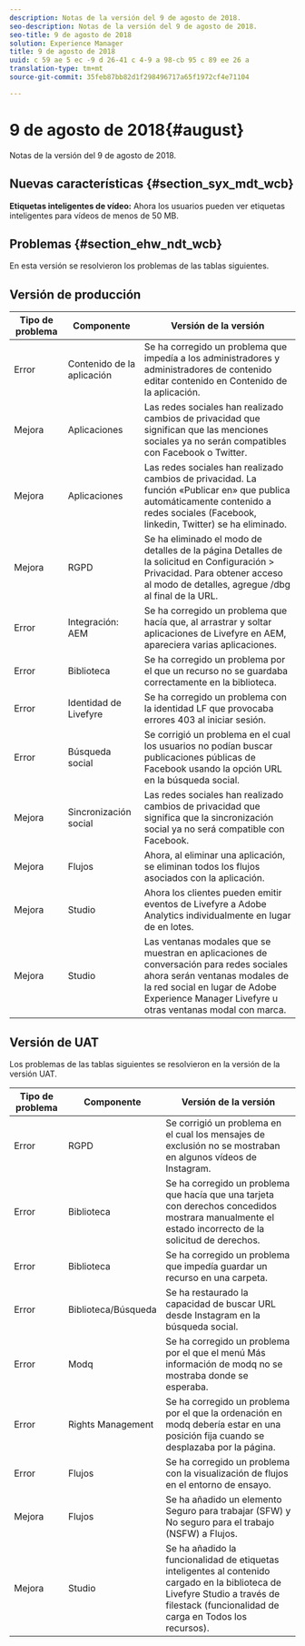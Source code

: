 ```yaml
---
description: Notas de la versión del 9 de agosto de 2018.
seo-description: Notas de la versión del 9 de agosto de 2018.
seo-title: 9 de agosto de 2018
solution: Experience Manager
title: 9 de agosto de 2018
uuid: c 59 ae 5 ec -9 d 26-41 c 4-9 a 98-cb 95 c 89 ee 26 a
translation-type: tm+mt
source-git-commit: 35feb87bb82d1f298496717a65f1972cf4e71104

---
```



# 9 de agosto de 2018{#august}

Notas de la versión del 9 de agosto de 2018.

## Nuevas características {#section_syx_mdt_wcb}

**Etiquetas inteligentes de vídeo:** Ahora los usuarios pueden ver etiquetas inteligentes para vídeos de menos de 50 MB.

## Problemas {#section_ehw_ndt_wcb}

En esta versión se resolvieron los problemas de las tablas siguientes.

## Versión de producción

| **Tipo de problema** | **Componente** | **Versión de la versión** |
|---|---|---|
| Error | Contenido de la aplicación | Se ha corregido un problema que impedía a los administradores y administradores de contenido editar contenido en Contenido de la aplicación. |
| Mejora | Aplicaciones | Las redes sociales han realizado cambios de privacidad que significan que las menciones sociales ya no serán compatibles con Facebook o Twitter. |
| Mejora | Aplicaciones | Las redes sociales han realizado cambios de privacidad. La función «Publicar en» que publica automáticamente contenido a redes sociales (Facebook, linkedin, Twitter) se ha eliminado. |
| Mejora | RGPD | Se ha eliminado el modo de detalles de la página Detalles de la solicitud en Configuración &gt; Privacidad. Para obtener acceso al modo de detalles, agregue /dbg al final de la URL. |
| Error | Integración: AEM | Se ha corregido un problema que hacía que, al arrastrar y soltar aplicaciones de Livefyre en AEM, apareciera varias aplicaciones. |
| Error | Biblioteca | Se ha corregido un problema por el que un recurso no se guardaba correctamente en la biblioteca. |
| Error | Identidad de Livefyre | Se ha corregido un problema con la identidad LF que provocaba errores 403 al iniciar sesión. |
| Error | Búsqueda social | Se corrigió un problema en el cual los usuarios no podían buscar publicaciones públicas de Facebook usando la opción URL en la búsqueda social. |
| Mejora | Sincronización social | Las redes sociales han realizado cambios de privacidad que significa que la sincronización social ya no será compatible con Facebook. |
| Mejora | Flujos | Ahora, al eliminar una aplicación, se eliminan todos los flujos asociados con la aplicación. |
| Mejora | Studio | Ahora los clientes pueden emitir eventos de Livefyre a Adobe Analytics individualmente en lugar de en lotes. |
| Mejora | Studio | Las ventanas modales que se muestran en aplicaciones de conversación para redes sociales ahora serán ventanas modales de la red social en lugar de Adobe Experience Manager Livefyre u otras ventanas modal con marca. |

## Versión de UAT

Los problemas de las tablas siguientes se resolvieron en la versión de la versión UAT.

| **Tipo de problema** | **Componente** | **Versión de la versión** |
|---|---|---|
| Error | RGPD | Se corrigió un problema en el cual los mensajes de exclusión no se mostraban en algunos vídeos de Instagram. |
| Error | Biblioteca | Se ha corregido un problema que hacía que una tarjeta con derechos concedidos mostrara manualmente el estado incorrecto de la solicitud de derechos. |
| Error | Biblioteca | Se ha corregido un problema que impedía guardar un recurso en una carpeta. |
| Error | Biblioteca/Búsqueda | Se ha restaurado la capacidad de buscar URL desde Instagram en la búsqueda social. |
| Error | Modq | Se ha corregido un problema por el que el menú Más información de modq no se mostraba donde se esperaba. |
| Error | Rights Management | Se ha corregido un problema por el que la ordenación en modq debería estar en una posición fija cuando se desplazaba por la página. |
| Error | Flujos | Se ha corregido un problema con la visualización de flujos en el entorno de ensayo. |
| Mejora | Flujos | Se ha añadido un elemento Seguro para trabajar (SFW) y No seguro para el trabajo (NSFW) a Flujos. |
| Mejora | Studio | Se ha añadido la funcionalidad de etiquetas inteligentes al contenido cargado en la biblioteca de Livefyre Studio a través de filestack (funcionalidad de carga en Todos los recursos). |

